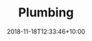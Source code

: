 ---
title: "Plumbing"
date: 2018-11-18T12:33:46+10:00
weight: 1
excerpt: Leaky faucets, clogged drains, toilet installs, pipe repairs, water heater maintenance
---